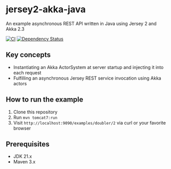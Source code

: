 jersey2-akka-java
=================

An example asynchronous REST API written in Java using Jersey 2 and Akka 2.3

[![CI](https://github.com/pofallon/jersey2-akka-java/workflows/CI/badge.svg)](https://github.com/pofallon/jersey2-akka-java/actions/workflows/ci.yml)
[![Dependency Status](https://www.versioneye.com/user/projects/54bacfb5879d51106e000153/badge.svg?style=flat)](https://www.versioneye.com/user/projects/54bacfb5879d51106e000153)

Key concepts
------------
* Instantiating an Akka ActorSystem at server startup and injecting it into each request
* Fulfilling an asynchronous Jersey REST service invocation using Akka actors

How to run the example
----------------------
1. Clone this repository
2. Run `mvn tomcat7:run`
3. Visit `http://localhost:9090/examples/doubler/2` via curl or your favorite browser

Prerequisites
-------------
* JDK 21.x
* Maven 3.x

